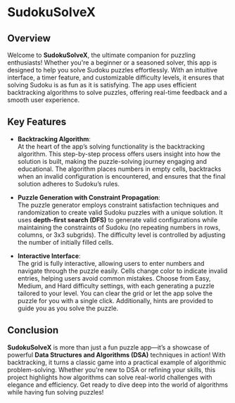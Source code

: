 # SudokuSolveX

## Overview
Welcome to **SudokuSolveX**, the ultimate companion for puzzling enthusiasts! Whether you're a beginner or a seasoned solver, this app is designed to help you solve Sudoku puzzles effortlessly. With an intuitive interface, a timer feature, and customizable difficulty levels, it ensures that solving Sudoku is as fun as it is satisfying. The app uses efficient backtracking algorithms to solve puzzles, offering real-time feedback and a smooth user experience.

## Key Features

- **Backtracking Algorithm**:  
At the heart of the app’s solving functionality is the backtracking algorithm. This step-by-step process offers users insight into how the solution is built, making the puzzle-solving journey engaging and educational. The algorithm places numbers in empty cells, backtracks when an invalid configuration is encountered, and ensures that the final solution adheres to Sudoku’s rules.

- **Puzzle Generation with Constraint Propagation**:  
The puzzle generator employs constraint satisfaction techniques and randomization to create valid Sudoku puzzles with a unique solution. It uses **depth-first search (DFS)** to generate valid configurations while maintaining the constraints of Sudoku (no repeating numbers in rows, columns, or 3x3 subgrids). The difficulty level is controlled by adjusting the number of initially filled cells.

- **Interactive Interface**:  
The grid is fully interactive, allowing users to enter numbers and navigate through the puzzle easily. Cells change color to indicate invalid entries, helping users avoid common mistakes. Choose from Easy, Medium, and Hard difficulty settings, with each generating a puzzle tailored to your level. You can clear the grid or let the app solve the puzzle for you with a single click. Additionally, hints are provided to guide you as you solve the puzzle.

## Conclusion
**SudokuSolveX** is more than just a fun puzzle app—it’s a showcase of powerful **Data Structures and Algorithms (DSA)** techniques in action! With backtracking, it turns a classic game into a practical example of algorithmic problem-solving. Whether you're new to DSA or refining your skills, this project highlights how algorithms can solve real-world challenges with elegance and efficiency. Get ready to dive deep into the world of algorithms while having fun solving puzzles!
